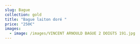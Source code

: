 ```yaml
---
slug: Bague
collection: gold
title: "Bague laiton doré "
price: "250€"
images:
  - image: /images/VINCENT ARNOULD BAGUE 2 DOIGTS 191.jpg
---
```

